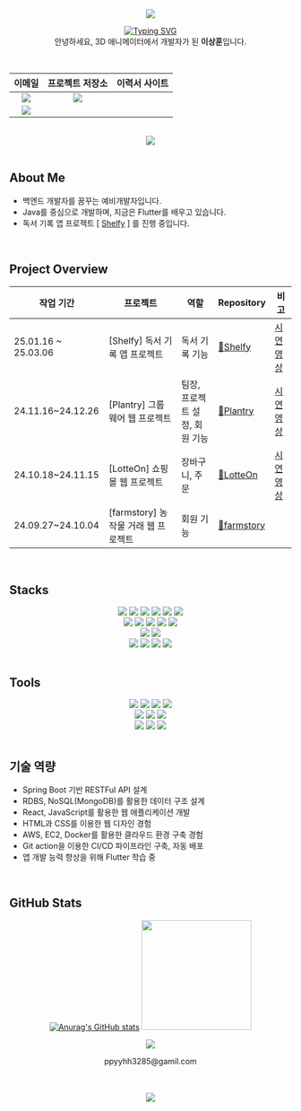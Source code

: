 
<div align="center">
	
  <img src="https://capsule-render.vercel.app/api?type=waving&color=BDBDC8&height=150&section=header" />
	
<a href="https://git.io/typing-svg"><img src="https://readme-typing-svg.demolab.com?font=42dot+Sans&size=24&pause=1000&color=000000&center=true&vCenter=true&width=500&lines=Hello%2C+World!+3D+%EC%84%B8%EC%83%81%EC%97%90%EC%84%9C+0%EA%B3%BC+1%EC%9D%98+%EC%84%B8%EA%B3%84%EB%A1%9C" alt="Typing SVG" /></a>
<br>
안녕하세요, 3D 애니메이터에서 개발자가 된 <strong>이상훈</strong>입니다.

 

</div>

<div align=center>
	
 <br/>


  
| **이메일** | **프로젝트 저장소** | **이력서 사이트** |
|:----------:|:----------:|:----------:|
| <a href="mailto:sanghun1101088@gmail.com"><img src="https://img.shields.io/badge/Gmail-EA4335?style=for-the-badge&logo=gmail&logoColor=white" /></a> |<a href="https://github.com/lsh908400?tab=repositories"><img src="https://img.shields.io/badge/My_Repos-4284f4?style=for-the-badge&logo=github&logoColor=white" /></a>
|<a href="mailto:sanghun1101088@gmail.com"><img src="https://img.shields.io/badge/Gmail-EA4335?style=for-the-badge&logo=gmail&logoColor=white" /></a> |


<br/>
<a href="https://hits.seeyoufarm.com"><img src="https://hits.seeyoufarm.com/api/count/incr/badge.svg?url=https%3A%2F%2Fgithub.com%2Fywha0206&count_bg=%23D5D5D5&title_bg=%23000000&icon=github.svg&icon_color=%23E7E7E7&title=hits&edge_flat=false"/></a>


</div>
</br>

## About Me
- 백엔드 개발자를 꿈꾸는 예비개발자입니다.
- Java를 중심으로 개발하며, 지금은 Flutter를 배우고 있습니다.
- 독서 기록 앱 프로젝트 [ [Shelfy](https://github.com/ekkang2/shelfy_team_project) ] 를 진행 중입니다.
</br>


## Project Overview

<div align="center">

| **작업 기간**        | **프로젝트**                     | **역할**  |  **Repository**  | **비고**|
|----------------------|----------------------------------|-----------|-------|-----------|
| 25.01.16 ~ 25.03.06  | [Shelfy] 독서 기록 앱 프로젝트     | 독서 기록 기능 | [🔗Shelfy](https://github.com/ekkang2/shelfy_team_project)  |[시연영상](https://youtu.be/hv4Yzksg0qY?si=yw-tCRp5E0SHNDwS)|
| 24.11.16~24.12.26    | [Plantry] 그룹웨어 웹 프로젝트    | 팀장, 프로젝트 설정, 회원 기능 | [🔗Plantry](https://github.com/subin3578/antwork) |[시연영상](https://www.youtube.com/watch?v=gYq8mfhy5Bk)|
| 24.10.18~24.11.15    | [LotteOn] 쇼핑몰 웹 프로젝트          | 장바구니, 주문 | [🔗LotteOn](https://github.com/subin3578/TeamProject-LotteOn4) |[시연영상](https://www.youtube.com/watch?v=rM2Cj0PMg1Q&t=350s)|
| 24.09.27~24.10.04    | [farmstory] 농작물 거래 웹 프로젝트  | 회원 기능 | [🔗farmstory](https://github.com/ywha0206/FarmStory) ||


</div>
<br/>

## Stacks

 <div style="text-align: left;">
    <div  align= "center"> <img src="https://img.shields.io/badge/Java-007396?style=flat&logo=Java&logoColor=white">
          <img src="https://img.shields.io/badge/Spring-6DB33F?style=flat&logo=Spring&logoColor=white">
          <img src="https://img.shields.io/badge/Spring Boot-6DB33F?style=flat&logo=Spring Boot&logoColor=white">
          <img src="https://img.shields.io/badge/MySQL-4479A1?style=flat&logo=MySQL&logoColor=white">
          <img src="https://img.shields.io/badge/MongoDB-47A248?style=flat&logo=MongoDB&logoColor=white">
	    	    <img src="https://img.shields.io/badge/Redis-FF4438?style=flat&logo=redis&logoColor=white">
          <br/><img src="https://img.shields.io/badge/HTML5-E34F26?style=flat&logo=HTML5&logoColor=white">
          <img src="https://img.shields.io/badge/CSS3-1572B6?style=flat&logo=CSS3&logoColor=white">
          <img src="https://img.shields.io/badge/Javascript-F7DF1E?style=flat&logo=Javascript&logoColor=white">
          <img src="https://img.shields.io/badge/React-61DAFB?style=flat&logo=React&logoColor=white">
          <img src="https://img.shields.io/badge/Tailwind CSS-06B6D4?style=flat&logo=Tailwind CSS&logoColor=white">
          <br/><img src="https://img.shields.io/badge/Flutter-02569B?style=flat&logo=Flutter&logoColor=white">
	  <img src="https://img.shields.io/badge/Dart-0175C2?style=flat&logo=Dart&logoColor=white">
           <br/> <img src="https://img.shields.io/badge/Amazon AWS-232F3E?style=flat&logo=Amazon AWS&logoColor=white">
          <img src="https://img.shields.io/badge/Docker-2496ED?style=flat&logo=Docker&logoColor=white">
          <img src="https://img.shields.io/badge/Git-F05032?style=flat&logo=Git&logoColor=white">
          <img src="https://img.shields.io/badge/Github-181717?style=flat&logo=Github&logoColor=white">
          <br/>
          </div>
    </div>
</br>

## Tools

 <div align="center">
	<img src="https://img.shields.io/badge/Eclipse%20IDE-2C2255?style=flat&logo=Eclipse%20IDE&logoColor=white" />
	<img src="https://img.shields.io/badge/IntelliJ%20IDEA-000000?style=flat&logo=IntelliJ%20IDEA&logoColor=white" />
	<img src="https://img.shields.io/badge/Visual%20Studio%20Code-007ACC?style=flat&logo=Visual%20Studio%20Code&logoColor=white" />
	 <img src="https://img.shields.io/badge/AndroidStudio-3DDC84?style=flat&logo=androidstudio&logoColor=white">
	 </br>
	<img src="https://img.shields.io/badge/Postman-FF6C37?style=flat&logo=Postman&logoColor=white" />
	<img src="https://img.shields.io/badge/GitHub-181717?style=flat&logo=GitHub&logoColor=white" />
	<img src="https://img.shields.io/badge/Slack-4A154B?style=flat&logo=Slack&logoColor=white">
 	</br>
	<img src="https://img.shields.io/badge/Maya-37A5CC?style=flat&logo=autodeskmaya&logoColor=white" />
	<img src="https://img.shields.io/badge/Nuke-000000?style=flat&logo=Nuke&logoColor=white" />
	<img src="https://img.shields.io/badge/UnrealEngine-0E1128?style=flat&logo=unrealengine&logoColor=white">
 
 </div>

</br>


## 기술 역량

- Spring Boot 기반 RESTFul API 설계
- RDBS, NoSQL(MongoDB)를 활용한 데이터 구조 설계
- React, JavaScript를 활용한 웹 애플리케이션 개발
- HTML과 CSS를 이용한 웹 디자인 경험
- AWS, EC2, Docker를 활용한 클라우드 환경 구축 경험
- Git action을 이용한 CI/CD 파이프라인 구축, 자동 배포
- 앱 개발 능력 향상을 위해 Flutter 학습 중

<br/>

## GitHub Stats

<div align="center">

 
[![Anurag's GitHub stats](https://github-readme-stats.vercel.app/api?username=ywha0206)](https://github.com/anuraghazra/github-readme-stats)
<img src="https://github-readme-stats.vercel.app/api/top-langs/?username=ywha0206&layout=compact&bg_color=180,000000,&title_color=000000&text_color=000000" height="196" />


![](./profile-3d-contrib/profile-season-animate.svg)
<p>ppyyhh3285@gamil.com</p>
<br/>
<br/>
<img src="https://capsule-render.vercel.app/api?type=waving&color=BDBDC8&height=150&section=footer" />


</div>
